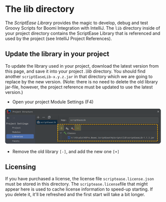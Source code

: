 # The lib directory

The *ScriptEase Library* provides the magic to develop, debug and test Groovy Scripts for Boomi Integration with IntelliJ. The `lib` directory inside of your project directory contains the ScriptEase Library that is referenced and used by the project (see IntelliJ Project References).

## Update the library in your project

To update the library used in your project, download the latest version from this page, and save it into your project *.\lib* directory. You should find another `scriptEaseLib-x.y.z.jar` in that directory which we are going to replace by the new version. (Note: there is no need to delete the old library jar-file, however, the project reference must be updated to use the latest version.)

* Open your project Module Settings (F4)

![image-20241210085818214](.assets/image-20241210085818214.png)

* Remove the old library `[-]`, and add the new one `[+]`

## Licensing

If you have purchased a license, the license file `scriptease.license.json` must be stored in this directory. The `scriptease.license`file that might appear here is used to cache license information to speed-up starting. If you delete it, it'll be refreshed and the first start will take a bit longer.